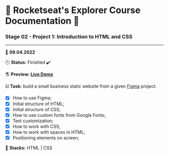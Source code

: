 # 🚀 Rocketseat's Explorer Course Documentation 📁
 
### Stage 02 - Project 1: Introduction to HTML and CSS
 
---
  
📅 **09.04.2022**
  
🕛 **Status:** Finished ✔️

🌎 **Preview: [Live Demo](https://oleandrolozano.github.io/rocketseat-explorer/project-01/)**

☑️ **Task:** build a small business static website from a given [Figma](https://www.figma.com/file/psJXoUxdJPITZZgJiRjxcH/Explorer-(Copy)) project.

 - [x] How to use Figma;
 - [x] Initial structure of HTML;
 - [x] Initial structure of CSS;
 - [x] How to use custom fonts from Google Fonts;
 - [x] Text customization;
 - [x] How to work with CSS;
 - [x] How to work with spaces in HTML;
 - [x] Positioning elements on screen; 

📌 **Stacks:** HTML | CSS